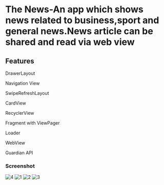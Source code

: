# The News-An app which shows news related to business,sport and general news.News article can be shared and read via web view

## Features


 DrawerLayout

Navigation View

SwipeRefreshLayout

CardView

RecyclerView


Fragment with ViewPager


Loader

WebView


Guardian API


### Screenshot
![4](https://user-images.githubusercontent.com/65516859/128031508-21b68707-a627-4bd9-a9ef-4dce9ce7a85d.jpg)
![1](https://user-images.githubusercontent.com/65516859/128031653-6199a0d9-b7af-4ed8-b5e6-99e32f68bd89.jpg)
![2](https://user-images.githubusercontent.com/65516859/128031761-0d351f7a-86f9-49a4-baec-8c774e502ed0.jpg)
![3](https://user-images.githubusercontent.com/65516859/128031802-8a15d8f9-814f-467c-9100-ea998223db94.jpg)




  
